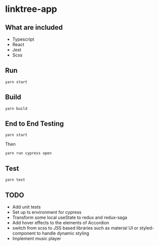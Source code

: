 # linktree-app

## What are included

- Typescript
- React
- Jest
- Scss

## Run

`yarn start`

## Build

`yarn build`

## End to End Testing

`yarn start`

Then

`yarn run cypress open`

## Test

`yarn test`

## TODO

- Add unit tests
- Set up ts environment for cypress
- Transform some local useState to redux and redux-saga
- Add hover effects to the elements of Accordion
- switch from scss to JSS based libraries such as material UI or styled-component to handle dynamic styling
- Implement music player
